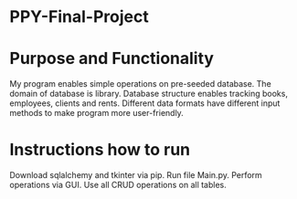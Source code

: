 # PPY-Final-Project

# Purpose and Functionality
My program enables simple operations on pre-seeded database. The domain of database is library. Database structure enables tracking books, employees, clients and rents. Different data formats have different input methods to make program more user-friendly.

# Instructions how to run
Download sqlalchemy and tkinter via pip. Run file Main.py. Perform operations via GUI. Use all CRUD operations on all tables.
